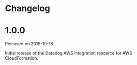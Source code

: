 # Changelog

# 1.0.0

Released on 2019-10-18

Initial release of the Datadog AWS integration resource for AWS CloudFormation.
